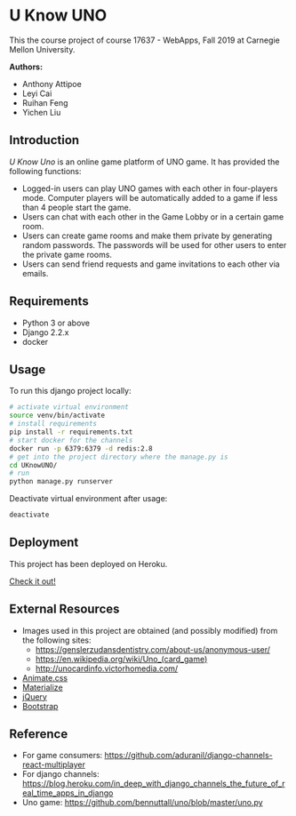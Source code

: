 # U Know UNO
This the course project of course 17637 - WebApps, Fall 2019 at Carnegie Mellon University.

**Authors:**
- Anthony Attipoe
- Leyi Cai
- Ruihan Feng
- Yichen Liu

## Introduction

*U Know Uno* is an online game platform of UNO game. It has provided the following functions:

- Logged-in users can play UNO games with each other in four-players mode. Computer players will be automatically added to a game if less than 4 people start the game.
- Users can chat with each other in the Game Lobby or in a certain game room.
- Users can create game rooms and make them private by generating random passwords. The passwords will be used for other users to enter the private game rooms.
- Users can send friend requests and game invitations to each other via emails.

## Requirements
- Python 3 or above
- Django 2.2.x
- docker

## Usage
To run this django project locally:
```bash
# activate virtual environment
source venv/bin/activate
# install requirements
pip install -r requirements.txt
# start docker for the channels
docker run -p 6379:6379 -d redis:2.8
# get into the project directory where the manage.py is
cd UKnowUNO/
# run
python manage.py runserver
```
Deactivate virtual environment after usage:
```bash
deactivate
```
## Deployment

This project has been deployed on Heroku. 

[Check it out!](https://u-know-uno.herokuapp.com/)

## External Resources

- Images used in this project are obtained (and possibly modified) from the following sites:
    * https://genslerzudansdentistry.com/about-us/anonymous-user/
    * https://en.wikipedia.org/wiki/Uno_(card_game)
    - http://unocardinfo.victorhomedia.com/
- [Animate.css](https://daneden.github.io/animate.css/)
- [Materialize](https://materializecss.com/)
- [jQuery](https://code.jquery.com/)
- [Bootstrap](https://getbootstrap.com/)

## Reference

- For game consumers: https://github.com/aduranil/django-channels-react-multiplayer
- For django channels: https://blog.heroku.com/in_deep_with_django_channels_the_future_of_real_time_apps_in_django
- Uno game: https://github.com/bennuttall/uno/blob/master/uno.py
